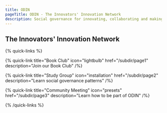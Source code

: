 ```yaml
---
title: ODIN
pageTitle: ODIN - The Innovators' Innovation Network
description: Social governance for innovating, collaborating and making decentralized impact
---
```


## The Innovators' Innovation Network

{% quick-links %}

{% quick-link title="Book Club" icon="lightbulb" href="/subdir/page1" description="Join our Book Club" /%}

{% quick-link title="Study Group" icon="installation" href="/subdir/page2" description="Learn social governance patterns" /%}

{% quick-link title="Community Meeting" icon="presets" href="/subdir/page3" description="Learn how to be part of ODIN" /%}

{% /quick-links %}
